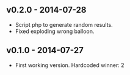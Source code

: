 ## v0.2.0 - 2014-07-28
- Script php to generate random results.
- Fixed exploding wrong balloon.

## v0.1.0 - 2014-07-27
- First working version. Hardcoded winner: 2
